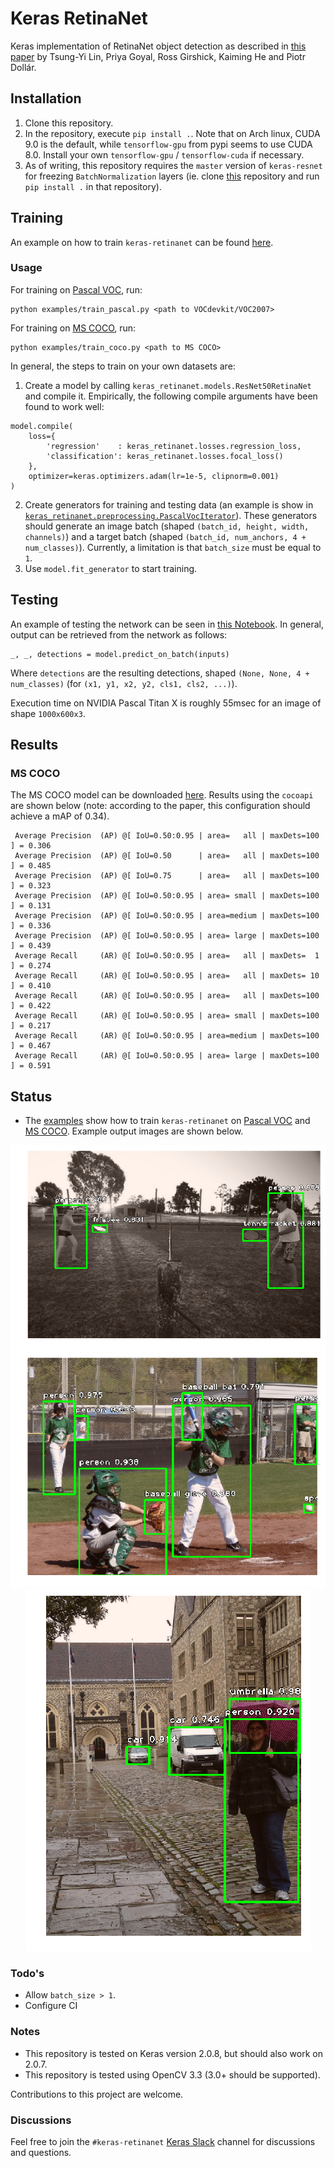 # Keras RetinaNet
Keras implementation of RetinaNet object detection as described in [this paper](https://arxiv.org/abs/1708.02002) by Tsung-Yi Lin, Priya Goyal, Ross Girshick, Kaiming He and Piotr Dollár.

## Installation

1) Clone this repository.
2) In the repository, execute `pip install .`. Note that on Arch linux, CUDA 9.0 is the default, while `tensorflow-gpu` from pypi seems to use CUDA 8.0. Install your own `tensorflow-gpu` / `tensorflow-cuda` if necessary.
3) As of writing, this repository requires the `master` version of `keras-resnet` for freezing `BatchNormalization` layers (ie. clone [this](https://github.com/broadinstitute/keras-resnet) repository and run `pip install .` in that repository).

## Training
An example on how to train `keras-retinanet` can be found [here](https://github.com/delftrobotics/keras-retinanet/blob/master/examples/train_coco.py).

### Usage
For training on [Pascal VOC](http://host.robots.ox.ac.uk/pascal/VOC/), run:
```
python examples/train_pascal.py <path to VOCdevkit/VOC2007>
```

For training on [MS COCO](http://cocodataset.org/#home), run:
```
python examples/train_coco.py <path to MS COCO>
```

In general, the steps to train on your own datasets are:
1) Create a model by calling `keras_retinanet.models.ResNet50RetinaNet` and compile it. Empirically, the following compile arguments have been found to work well:
```
model.compile(
    loss={
        'regression'    : keras_retinanet.losses.regression_loss,
        'classification': keras_retinanet.losses.focal_loss()
    },
    optimizer=keras.optimizers.adam(lr=1e-5, clipnorm=0.001)
)
```
2) Create generators for training and testing data (an example is show in [`keras_retinanet.preprocessing.PascalVocIterator`](https://github.com/delftrobotics/keras-retinanet/blob/master/keras_retinanet/preprocessing/pascal_voc.py)). These generators should generate an image batch (shaped `(batch_id, height, width, channels)`) and a target batch (shaped `(batch_id, num_anchors, 4 + num_classes)`). Currently, a limitation is that `batch_size` must be equal to `1`.
3) Use `model.fit_generator` to start training.

## Testing
An example of testing the network can be seen in [this Notebook](https://github.com/delftrobotics/keras-retinanet/blob/master/examples/ResNet50RetinaNet%20-%20COCO%202017.ipynb). In general, output can be retrieved from the network as follows:
```
_, _, detections = model.predict_on_batch(inputs)
```

Where `detections` are the resulting detections, shaped `(None, None, 4 + num_classes)` (for `(x1, y1, x2, y2, cls1, cls2, ...)`).

Execution time on NVIDIA Pascal Titan X is roughly 55msec for an image of shape `1000x600x3`.

## Results

### MS COCO
The MS COCO model can be downloaded [here](https://delftrobotics-my.sharepoint.com/personal/h_gaiser_fizyr_com/_layouts/15/guestaccess.aspx?docid=1d51021426e7147fb89bc534671ae50aa&authkey=AXOvo1KqF_NU8QmP5pP1QUo&e=c2a23915773a4cf7bd3b8fff8bc18803). Results using the `cocoapi` are shown below (note: according to the paper, this configuration should achieve a mAP of 0.34).

```
 Average Precision  (AP) @[ IoU=0.50:0.95 | area=   all | maxDets=100 ] = 0.306
 Average Precision  (AP) @[ IoU=0.50      | area=   all | maxDets=100 ] = 0.485
 Average Precision  (AP) @[ IoU=0.75      | area=   all | maxDets=100 ] = 0.323
 Average Precision  (AP) @[ IoU=0.50:0.95 | area= small | maxDets=100 ] = 0.131
 Average Precision  (AP) @[ IoU=0.50:0.95 | area=medium | maxDets=100 ] = 0.336
 Average Precision  (AP) @[ IoU=0.50:0.95 | area= large | maxDets=100 ] = 0.439
 Average Recall     (AR) @[ IoU=0.50:0.95 | area=   all | maxDets=  1 ] = 0.274
 Average Recall     (AR) @[ IoU=0.50:0.95 | area=   all | maxDets= 10 ] = 0.410
 Average Recall     (AR) @[ IoU=0.50:0.95 | area=   all | maxDets=100 ] = 0.422
 Average Recall     (AR) @[ IoU=0.50:0.95 | area= small | maxDets=100 ] = 0.217
 Average Recall     (AR) @[ IoU=0.50:0.95 | area=medium | maxDets=100 ] = 0.467
 Average Recall     (AR) @[ IoU=0.50:0.95 | area= large | maxDets=100 ] = 0.591
```

## Status
* The [examples](https://github.com/delftrobotics/keras-retinanet/tree/master/examples) show how to train `keras-retinanet` on [Pascal VOC](http://host.robots.ox.ac.uk/pascal/VOC/) and [MS COCO](http://cocodataset.org/). Example output images are shown below.

<p align="center">
  <img src="https://github.com/delftrobotics/keras-retinanet/blob/master/images/coco1.png" alt="Example result of RetinaNet on MS COCO"/>
  <img src="https://github.com/delftrobotics/keras-retinanet/blob/master/images/coco2.png" alt="Example result of RetinaNet on MS COCO"/>
  <img src="https://github.com/delftrobotics/keras-retinanet/blob/master/images/coco3.png" alt="Example result of RetinaNet on MS COCO"/>
</p>

### Todo's
* Allow `batch_size > 1`.
* Configure CI

### Notes
* This repository is tested on Keras version 2.0.8, but should also work on 2.0.7.
* This repository is tested using OpenCV 3.3 (3.0+ should be supported).

Contributions to this project are welcome.

### Discussions
Feel free to join the `#keras-retinanet` [Keras Slack](https://keras-slack-autojoin.herokuapp.com/) channel for discussions and questions.
